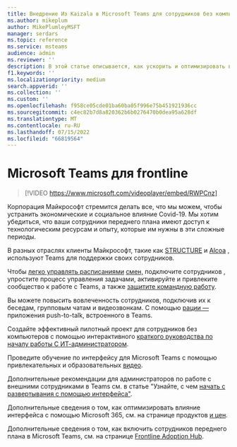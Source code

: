```yaml
---
title: Внедрение Из Kaizala в Microsoft Teams для сотрудников без компьютеров
ms.author: mikeplum
author: MikePlumleyMSFT
manager: serdars
ms.topic: reference
ms.service: msteams
audience: admin
ms.reviewer: ''
description: В этой статье описывается, как ускорить и оптимизировать внедрение в Microsoft Teams для сотрудников без компьютеров.
f1.keywords: ''
ms.localizationpriority: medium
search.appverid: ''
ms.collection: ''
ms.custom: ''
ms.openlocfilehash: f958ce05cde01ba60ba05f996e75b451921936cc
ms.sourcegitcommit: c4ec82b7d8a820362b6b0276470b0dea95a628df
ms.translationtype: MT
ms.contentlocale: ru-RU
ms.lasthandoff: 07/15/2022
ms.locfileid: "66819564"
---
```

# <a name="microsoft-teams-for-frontline"></a>Microsoft Teams для frontline

> [!VIDEO https://www.microsoft.com/videoplayer/embed/RWPCnz]

Корпорация Майкрософт стремится делать все, что мы можем, чтобы устранить экономические и социальное влияние Covid-19. Мы хотим убедиться, что ваши сотрудники переднего плана имеют доступ к технологическим ресурсам и опыту, которые им нужны в эти сложные периоды.

В разных отраслях клиенты Майкрософт, такие как [STRUCTURE](https://customers.microsoft.com/story/799203-ikea-retailers-teams) и [Alcoa](https://customers.microsoft.com/story/837930-alcoa-manufacturing-teams) , используют Teams для поддержки своих сотрудников.

Чтобы [легко управлять расписаниями](/microsoft-365/frontline/shifts-for-teams-landing-page) [смен,](https://query.prod.cms.rt.microsoft.com/cms/api/am/binary/RE4M6Xi) подключите сотрудников [,](https://query.prod.cms.rt.microsoft.com/cms/api/am/binary/RE4M4Uq) упростите процесс управления задачами, активируйте и привлеките сообщество к работе с Teams, а также [защитите командную работу](/microsoftteams/teams-security-guide).

Вы можете повысить вовлеченность сотрудников, подключив их к беседам, групповым чатам и видеозвонкам. С помощью [рации —](/MicrosoftTeams/walkie-talkie) приложения push-to-talk, встроенного в Teams.

Создайте эффективный пилотный проект для сотрудников без компьютеров с помощью интерактивного [краткого руководства по началу работы С ИТ-администратором](https://config-flw-interactive-guide.immersivelearning.online/).

Проведите обучение по интерфейсу для Microsoft Teams с помощью привлекательных и образовательных [видео](https://support.microsoft.com/office/what-is-shifts-f8efe6e4-ddb3-4d23-b81b-bb812296b821).

Дополнительные рекомендации для администраторов по работе с внешними сотрудниками в Teams см. в статье "Узнайте, с чем [начать с развертывания с помощью интерфейса"](/microsoft-365/frontline/flw-deploy-overview).

Дополнительные сведения о том, как оптимизировать влияние интерфейса с помощью Microsoft 365, см. на странице продуктов [и цен](https://www.microsoft.com/microsoft-365/enterprise/frontline).

Дополнительные сведения о том, как включить сотрудников переднего плана в Microsoft Teams, см. на странице [Frontline Adoption Hub](https://adoption.microsoft.com/microsoft-teams/frontline-workers/).
